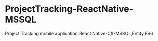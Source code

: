 # ProjectTracking-ReactNative-MSSQL
Project Tracking mobile application.React Native-C#-MSSQL,Entity,ES6
